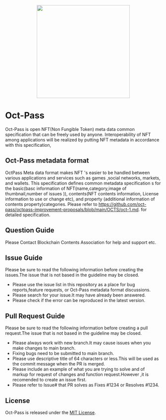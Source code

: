 <div align="center">
  <img height="300" src="assets/oct-pass.png">
</div>

# Oct-Pass

Oct-Pass  is open NFT(Non Fungible Token)  meta data common specification that can be freely used by anyone.
Interoperability of NFT among applications will be realized by putting NFT metadata in accordance with this specification, 

## Oct-Pass metadata format
OctPass Meta data format makes NFT 's easier  to be handled between various applications and services such as games ,social networks, markets, and wallets.
This specification defines common metadata specification s for the basic(basc information of NFT(name,category,image of thumbnail,number of issues )), contents(NFT contents information, License information to use or change etc), and property (additional information of contents property)categories.
Please refer to https://github.com/oct-pass/octpass-improvement-proposals/blob/main/OCTS/oct-1.md. for detailed specification.

## Question Guide
Please Contact Blockchain Contents Association for help and support etc.

## Issue Guide
Please be sure to  read the following information before creating the issues.The issue that is not based in the guideline may be closed.
* Please use the issue list in this repository as a place for bug reports,feature requests, or Oct-Pass metadata format discussions.
* Please search for your issue.It may have already been answered.
* Please check if the error can be reproduced in the latest version.

## Pull Request Guide
Please be sure to read the following information before creating a pull request.The issue that is not based in the guideline may be closed.

* Please always work with new branch.It may cause issues when you make changes to main branch.
* Fixing bugs need to be submitted to main branch.
* Please use descriptive title of 64 characters or less.This will be used as the commit message when the PR is merged.
* Please include an example of what you are trying to solve and  of markup for  request of changes and function request.However ,it is recomended to create an issue first.
* Please refer to Issue# that PR solves as Fixes #1234 or Resolves #1234.
## License

Oct-Pass is released under the [MIT License](./LICENSE).
